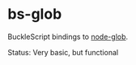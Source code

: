 
# bs-glob

BuckleScript bindings to [node-glob](https://github.com/isaacs/node-glob).

Status: Very basic, but functional